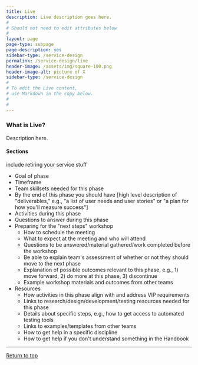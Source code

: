 ```yaml
---
title: Live
description: Live description goes here.
#
# Should not need to edit attributes below
#
layout: page
page-type: subpage
page-description: yes
sidebar-type: /service-design
permalink: /service-design/live
header-image: /assets/img/square-100.png
header-image-alt: picture of X
sidebar-type: /service-design
#
# To edit the Live content,
# use Markdown in the copy below.
#
#
---
```


### What is Live?

Description here.

#### Sections
include retiring your service stuff


* Goal of phase
* Timeframe
* Team skillsets needed for this phase
* By the end of this phase you should have [high level description of "deliverables," e.g., "a list of user needs and user stories" or "a plan for how you'll measure success"]
* Activities during this phase
* Questions to answer during this phase
* Preparing for the "next steps" workshop
  * How to schedule the meeting
  * What to expect at the meeting and who will attend
  * Questions to be answered/material gathered/work completed before the workshop
  * Be able to explain team's assessment of whether or not they should move to the next phase
  * Explanation of possible outcomes relevant to this phase, e.g., 1) move forward, 2) do more at this phase, 3) discontinue
  * Example workshop materials and outcomes from other teams
* Resources
  * How activities in this phase align with and address VIP requirements
  * Links to research/design/development/testing resources needed for this phase
  * Details about specific steps, e.g., how to get access to automated testing tools
  * Links to examples/templates from other teams
  * How to get help in a specific discipline
  * How to get help if you don't understand something in the Handbook

<hr>

<a href="#">Return to top</a>
